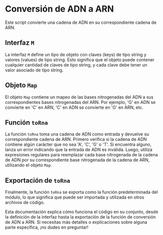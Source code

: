 # Conversión de ADN a ARN

Este script convierte una cadena de ADN en su correspondiente cadena de ARN.

## Interfaz `M`

La interfaz `M` define un tipo de objeto con claves (keys) de tipo string y valores (values) de tipo string. Esto significa que el objeto puede contener cualquier cantidad de claves de tipo string, y cada clave debe tener un valor asociado de tipo string.

## Objeto `Map`

El objeto `Map` contiene un mapeo de las bases nitrogenadas del ADN a sus correspondientes bases nitrogenadas del ARN. Por ejemplo, 'G' en ADN se convierte en 'C' en ARN, 'C' en ADN se convierte en 'G' en ARN, etc.

## Función `toRna`

La función `toRna` toma una cadena de ADN como entrada y devuelve su correspondiente cadena de ARN. Primero verifica si la cadena de ADN contiene algún carácter que no sea 'A', 'C', 'G' o 'T'. Si encuentra alguno, lanza un error indicando que la entrada de ADN es inválida. Luego, utiliza expresiones regulares para reemplazar cada base nitrogenada de la cadena de ADN por su correspondiente base nitrogenada de la cadena de ARN, utilizando el objeto `Map`.

## Exportación de `toRna`

Finalmente, la función `toRna` se exporta como la función predeterminada del módulo, lo que significa que puede ser importada y utilizada en otros archivos de código.

Esta documentación explica cómo funciona el código en su conjunto, desde la definición de la interfaz hasta la exportación de la función de conversión de ADN a ARN. Si necesitas más detalles o explicaciones sobre alguna parte específica, ¡no dudes en preguntar!
